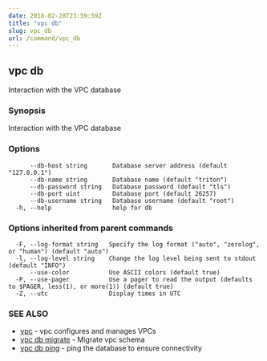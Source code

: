 ```yaml
---
date: 2018-02-28T23:59:59Z
title: "vpc db"
slug: vpc_db
url: /command/vpc_db
---
```

## vpc db

Interaction with the VPC database

### Synopsis


Interaction with the VPC database

### Options

```
      --db-host string       Database server address (default "127.0.0.1")
      --db-name string       Database name (default "triton")
      --db-password string   Database password (default "tls")
      --db-port uint         Database port (default 26257)
      --db-username string   Database username (default "root")
  -h, --help                 help for db
```

### Options inherited from parent commands

```
  -F, --log-format string   Specify the log format ("auto", "zerolog", or "human") (default "auto")
  -l, --log-level string    Change the log level being sent to stdout (default "INFO")
      --use-color           Use ASCII colors (default true)
  -P, --use-pager           Use a pager to read the output (defaults to $PAGER, less(1), or more(1)) (default true)
  -Z, --utc                 Display times in UTC
```

### SEE ALSO
* [vpc](/command/vpc)	 - vpc configures and manages VPCs
* [vpc db migrate](/command/vpc_db_migrate)	 - Migrate vpc schema
* [vpc db ping](/command/vpc_db_ping)	 - ping the database to ensure connectivity

